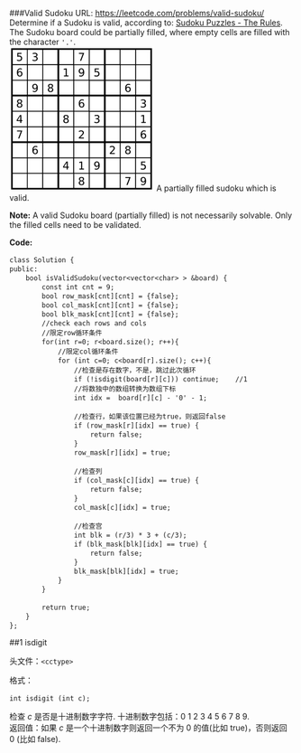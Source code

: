 ###Valid Sudoku
URL: https://leetcode.com/problems/valid-sudoku/</br>
Determine if a Sudoku is valid, according to: [Sudoku Puzzles - The Rules](http://sudoku.com.au/TheRules.aspx).</br>
The Sudoku board could be partially filled, where empty cells are filled with the character `'.'`.</br>
![img](sudoku.png)
A partially filled sudoku which is valid.

__Note:__
A valid Sudoku board (partially filled) is not necessarily solvable. Only the filled cells need to be validated.

__Code:__

	class Solution {
	public:
	    bool isValidSudoku(vector<vector<char> > &board) {
	        const int cnt = 9;
	        bool row_mask[cnt][cnt] = {false};
	        bool col_mask[cnt][cnt] = {false};
	        bool blk_mask[cnt][cnt] = {false};
	        //check each rows and cols
	        //限定row循环条件
	        for(int r=0; r<board.size(); r++){
	        	//限定col循环条件
	            for (int c=0; c<board[r].size(); c++){
	            	//检查是存在数字，不是，跳过此次循环
	                if (!isdigit(board[r][c])) continue;	//1
	                //将数独中的数组转换为数组下标
	                int idx =  board[r][c] - '0' - 1;
	                
	                //检查行，如果该位置已经为true，则返回false
	                if (row_mask[r][idx] == true) {
	                    return false;
	                }
	                row_mask[r][idx] = true;
	                
	                //检查列
	                if (col_mask[c][idx] == true) {
	                    return false;
	                }
	                col_mask[c][idx] = true;
	                
	                //检查宫
	                int blk = (r/3) * 3 + (c/3);
	                if (blk_mask[blk][idx] == true) {
	                    return false;
	                }
	                blk_mask[blk][idx] = true;
	            }
	        }
	        
	        return true;
	    }
	};

##1 isdigit

头文件：`<cctype>`

格式：

	int isdigit (int c);

检查 _c_ 是否是十进制数字字符. 十进制数字包括：0 1 2 3 4 5 6 7 8 9.</br>
返回值：如果 _c_ 是一个十进制数字则返回一个不为 0 的值(比如 true)，否则返回 0 (比如 false).
